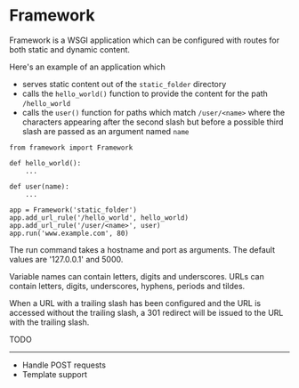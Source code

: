 Framework
=========

Framework is a WSGI application which can be configured with routes for both static and dynamic content.

Here's an example of an application which

 * serves static content out of the `static_folder` directory
 * calls the `hello_world()` function to provide the content for the path `/hello_world`
 * calls the `user()` function for paths which match `/user/<name>` where the characters appearing after the second slash but before a possible third slash are passed as an argument named `name`

```
from framework import Framework

def hello_world():
    ...

def user(name):
    ...

app = Framework('static_folder')
app.add_url_rule('/hello_world', hello_world)
app.add_url_rule('/user/<name>', user)
app.run('www.example.com', 80)
```

The run command takes a hostname and port as arguments.  The default values are '127.0.0.1' and 5000.

Variable names can contain letters, digits and underscores. URLs can contain letters, digits, underscores, hyphens, periods and tildes.

When a URL with a trailing slash has been configured and the URL is accessed without the trailing slash, a 301 redirect will be issued to the URL with the trailing slash.

TODO
____

 * Handle POST requests
 * Template support